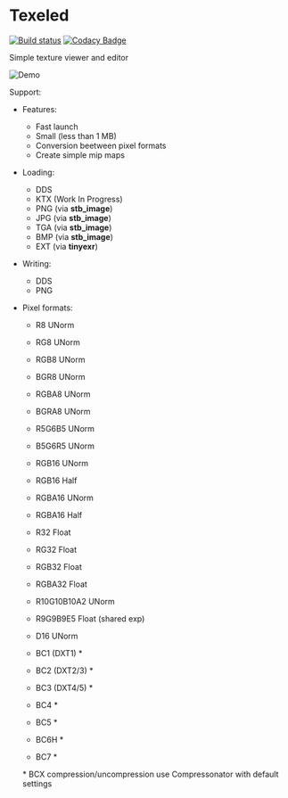 # Texeled

[![Build status](https://ci.appveyor.com/api/projects/status/4oxhg62kiwrglghb/branch/master?svg=true)](https://ci.appveyor.com/project/thennequin/texeled/branch/master)
[![Codacy Badge](https://api.codacy.com/project/badge/Grade/3994ad06b426497191628431c945fa5e)](https://www.codacy.com/app/thennequin/Texeled?utm_source=github.com&amp;utm_medium=referral&amp;utm_content=thennequin/Texeled&amp;utm_campaign=Badge_Grade)

Simple texture viewer and editor

![Demo](https://raw.githubusercontent.com/wiki/thennequin/Texeled/images/Texeled.gif)

Support:
- Features:
  - Fast launch
  - Small (less than 1 MB)
  - Conversion beetween pixel formats
  - Create simple mip maps
    
- Loading:
  - DDS
  - KTX (Work In Progress)
  - PNG (via **stb_image**)
  - JPG (via **stb_image**)
  - TGA (via **stb_image**)
  - BMP (via **stb_image**)
  - EXT (via **tinyexr**)
    
- Writing:
  - DDS
  - PNG
  
- Pixel formats:
  - R8 UNorm
  - RG8 UNorm

  - RGB8 UNorm
  - BGR8 UNorm

  - RGBA8 UNorm
  - BGRA8 UNorm

  - R5G6B5 UNorm
  - B5G6R5 UNorm

  - RGB16 UNorm
  - RGB16 Half

  - RGBA16 UNorm
  - RGBA16 Half

  - R32 Float
  - RG32 Float
  - RGB32 Float
  - RGBA32 Float

  - R10G10B10A2 UNorm

  - R9G9B9E5 Float (shared exp)

  - D16 UNorm

  - BC1 (DXT1) *
  - BC2 (DXT2/3) *
  - BC3 (DXT4/5) *
  - BC4 *
  - BC5 *
  - BC6H * 
  - BC7 *
  
  \* BCX compression/uncompression use Compressonator with default settings
